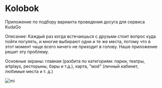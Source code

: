 # Kolobok

Приложение по подбору варианта проведения досуга для сервиса KudaGo

Описание: Каждый раз когда встечаешься с друзьми стоит вопрос куда пойти погулять, и многие выбирают одни и те же места, потому что в этот момент чаще всего ничего не приходит в голову. Наше приложение решит эту проблему.

Основные экраны: главная (разбита по категориям: парки, театры, artplays, ресторыны, бары и т.д.), карта, "моё" (личный кабинет, любимые места и т. д.)

![mi](https://github.com/Mehrafruz/Kolobok/blob/master/Демонстрация%20(1).gif)
